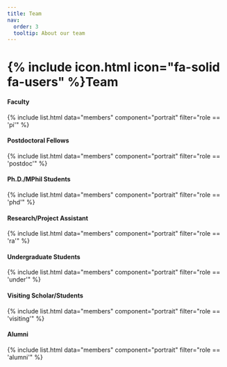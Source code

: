 ```yaml
---
title: Team
nav:
  order: 3
  tooltip: About our team
---
```


# {% include icon.html icon="fa-solid fa-users" %}Team


#### Faculty
{% include list.html data="members" component="portrait" filter="role == 'pi'"  %}
#### Postdoctoral Fellows
{% include list.html data="members" component="portrait" filter="role == 'postdoc'" %}
#### Ph.D./MPhil Students
{% include list.html data="members" component="portrait" filter="role == 'phd'" %}
#### Research/Project Assistant
{% include list.html data="members" component="portrait" filter="role == 'ra'" %}
#### Undergraduate Students
{% include list.html data="members" component="portrait" filter="role == 'under'" %}
#### Visiting Scholar/Students
{% include list.html data="members" component="portrait" filter="role == 'visiting'" %}
#### Alumni
{% include list.html data="members" component="portrait" filter="role == 'alumni'" %}
